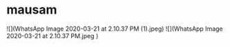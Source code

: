 # mausam

![](WhatsApp Image 2020-03-21 at 2.10.37 PM (1).jpeg)
![](WhatsApp Image 2020-03-21 at 2.10.37 PM.jpeg )

